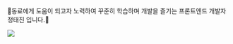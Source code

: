 동료에게 도움이 되고자 노력하여 꾸준히 학습하며 개발을 즐기는 프론트엔드 개발자 정태진 입니다.😬

<a href="s">
  <img src="https://github-readme-stats.vercel.app/api/top-langs/?username=taejinii&layout=compact&theme=tokyonight" />
</a>

